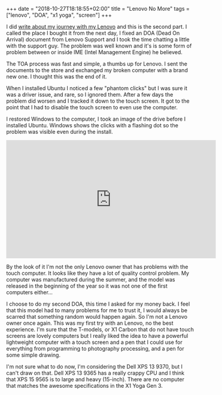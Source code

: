 +++
date = "2018-10-27T18:18:55+02:00"
title = "Lenovo No More"
tags = ["lenovo", "DOA", "x1 yoga", "screen"]
+++

I did [write about my journey with my Lenovo](/post/2018/lenovo_brick) and this is the second part. I called the place I bought it from the next day, I fixed an DOA (Dead On Arrival) document from Lenovo Support and I took the time chatting a little with the support guy. The problem was well known and it's is some form of problem between or inside IME (Intel Management Engine) he believed.

The TOA process was fast and simple, a thumbs up for Lenovo. I sent the documents to the store and exchanged my broken computer with a brand new one. I thought this was the end of it.

When I installed Ubuntu I noticed a few "phantom clicks" but I was sure it was a driver issue, and rare, so I ignored them. After a few days the problem did worsen and I tracked it down to the touch screen. It got to the point that I had to disable the touch screen to even use the computer.

I restored Windows to the computer, I took an image of the drive before I installed Ubuntu. Windows shows the clicks with a flashing dot so the problem was visible even during the install.

<center><iframe width="560" height="315" src="https://www.youtube.com/embed/EPQdPw-sKPc" frameborder="0" allow="autoplay; encrypted-media" allowfullscreen></iframe></center>

By the look of it I'm not the only Lenovo owner that has problems with the touch computer. It looks like they have a lot of quality control problem. My computer was manufactured during the summer, and the model was released in the beginning of the year so it was not one of the first computers either...

I choose to do my second DOA, this time I asked for my money back. I feel that this model had to many problems for me to trust it, I would always be scarred that something random would happen again. So I'm not a Lenovo owner once again. This was my first try with an Lenovo, no the best experience. I'm sure that the T-models, or X1 Carbon that do not have touch screens are lovely computers but I really liked the idea to have a powerful lightweight computer with a touch screen and a pen that I could use for everything from programming to photography processing, and a pen for some simple drawing.

I'm not sure what to do now, I'm considering the Dell XPS 13 9370, but I can't draw on that. Dell XPS 13 9365 has a really crappy CPU and I think that XPS 15 9565 is to large and heavy (15-inch). There are no computer that matches the awesome specifications in the X1 Yoga Gen 3.